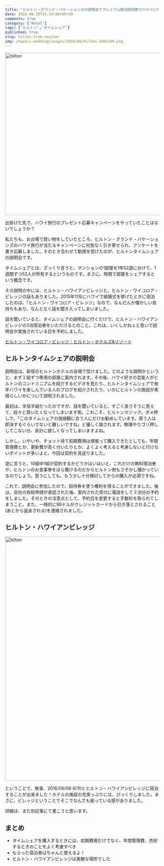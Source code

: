 ```yaml
---
title: "ヒルトン・グランド・バケーションズの説明会でプレミアム宿泊招待券でハワイに行ってきた"
date: 2016-06-18T15:19:00+09:00
comments: true
category: ['Hotel']
tags: ['ヒルトン','タイムシェア']
published: true
slug: hilton-free-voucher
img: /hawaii-wedding/images/2016/06/hilton-100x100.png
---
```


<img src="/hawaii-wedding/images/2016/06/hilton.png" alt="hilton" width="719" height="532" class="aligncenter size-full wp-image-103" />

出掛けた先で、ハワイ旅行のプレゼント応募キャンペーンをやっていたことはないでしょうか？

私たちも、お台場で買い物をしていたところ、ヒルトン・グランド・バケーションズのハワイ旅行が当たるキャンペーンに何気なく引き寄せられ、アンケートを書き応募しました。そのとき合わせて勧誘を受けたのが、ヒルトンタイムシェアの説明会です。

タイムシェアとは、ざっくり言うと、マンションの1部屋を1年52週に分けて、1週間ずつ52人が所有するというものです。まさに、時間で部屋をシェアするという概念です。

その説明の中には、ヒルトン・ハワイアンビレッジと、ヒルトン・ワイコロア・ビレッジの話もありました。2015年11月にハワイで結婚式を挙げたときに宿泊したのは、「ヒルトン・ワイコロア・ビレッジ」なので、なんだんか懐かしい気持ちもあり、なんとなく話を聞き入ってしまいました。

話を聞いていると、タイムシェアの説明会に行くだけで、ヒルトン・ハワイアンビレッジの3泊宿泊券をいただけるとのこと。これは、いくしかねぇと急いで説明会が実施されている日を予約しました。

[ヒルトン・ワイコロア・ビレッジ｜ヒルトン・ホテルズ&リゾート](http://hiltonhotels.jp/hotel/hawaii/hilton-waikoloa-village)


## ヒルトンタイムシェアの説明会

説明会は、新宿のヒルトンホテルの会場で受けました。どのような説明かというと、まず１組ずつ専用の部屋に案内されます。その後、ハワイ好きの芸能人がヒルトンのコンドミニアムを紹介するビデオを見たり、ヒルトンタイムシェアで毎年ハワイを楽しんでいる人のブログを紹介されたり、いかにヒルトンの施設が素晴らしいかについて説明されました。

最初は、半信半疑だったのですが、話を聞いていると、すごく良さそうに見えて、段々と買いたくなってしまいます笑。これこそ、ヒルトンマジック。ダメ押しで、「このタイムシェアの価値観に合う人にだけお勧めしています。買う人は即決するぐらいでないと難しいですね」と優しく諭されます。無理やりゴリ押ししてこない分、余計に欲しくなってしまいますよね。

しかし、いやいや、チョット待て初期費用は頑張って購入できたとしても、年間管理費とか、更新費が高く付いたりとか、よくよく考えると考慮しないと行けないポイントが多いよと、今回は契約を見送りました。

逆に言うと、10組中1組が契約するかどうかほいほいと、これだけの無料宿泊券や、ヒルトンのお食事券をばら撒けるのだからヒルトン側もさぞかし儲かっているのでしょう。買うにしても、もう少し十分検討してからの購入が必須ですね。

これで、説明会に参加したので、招待券を使う権利を得ることができました。後は、会社の有給申請が承認された後、案内された受付に電話をして３泊分の予約をしました。そのときの注意点として、予約日を変更すると手数料を取られてしまうこと。また、一時的に99ドルがクレジットカードから引き落とされること(あとから返金される)を連絡されました。


## ヒルトン・ハワイアンビレッジ


<img src="/hawaii-wedding/images/2016/06/hilton.jpg" alt="hilton" width="600" height="800" class="aligncenter size-full wp-image-106" />

ということで、無事、2016/06/08-6/10とヒルトン・ハワイアンビレッジに宿泊することが出来ました！ホテルの施設の充実っぷりには、びっくりしました。まさに、ビレッジということでそこでなんでも揃っている感がありました。

詳細は、また別記事にて書こうと思います。


## まとめ

- タイムシェアを購入するときには、初期費用だけでなく、年間管理費、売却するときのことをよく考慮すべき
- もらった宿泊券はちゃんと使えるよ！
- ヒルトン・ハワイアンビレッジは素敵な場所でした
